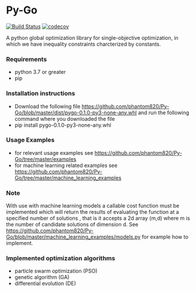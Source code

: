 # Py-Go
[![Build Status](https://app.travis-ci.com/phantom820/Py-Go.svg?branch=master)](https://app.travis-ci.com/phantom820/Py-Go)
[![codecov](https://codecov.io/gh/phantom820/Py-Go/branch/master/graph/badge.svg?token=VJ6J4DM859)](https://codecov.io/gh/phantom820/Py-Go)

A python global optimization library for single-objective optimization, in which we have inequality constraints charcterized by  constants.

### Requirements
- python 3.7 or greater
- pip

### Installation instructions 
- Download the following file https://github.com/phantom820/Py-Go/blob/master/dist/pygo-0.1.0-py3-none-any.whl and run the following command where you downloaded the file
- pip install pygo-0.1.0-py3-none-any.whl 

### Usage Examples
- for relevant usage examples see https://github.com/phantom820/Py-Go/tree/master/examples
- for machine learning related examples see https://github.com/phantom820/Py-Go/tree/master/machine_learning_examples

### Note 
With use with machine learning models a callable cost function must be implemented which will return the results of evaluating the function at a specified number of solutions , that is it accepts a 2d array (m,d) where m is the number of candidate solutions of dimension d. See 
https://github.com/phantom820/Py-Go/blob/master/machine_learning_examples/models.py for example how to implement.

### Implemented optimization algorithms
- particle swarm optimization (PSO)
- genetic algorithm (GA)
- differential evolution (DE)



